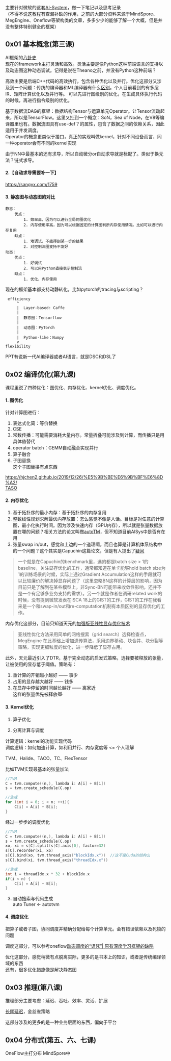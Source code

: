 主要针对微软的这套[AI-System](https://microsoft.github.io/AI-System/)，做一下笔记以及思考记录  
（不得不说这教程有查漏补缺的作用，之前的大部分资料来源于MindSpore、MegEngine、Oneflow等架构类的文章，多多少少的能够了解一个大概，但是并没有整体特别健全的框架）

## 0x01 基本概念(第三课)

AI框架的[八卦史](https://mp.weixin.qq.com/s/PQLQ0nN0fM4PPkhEUXfOmw)  
现在的framework主打灵活和高效。灵活主要是像Python这种前端语言的支持以及动态图这种动态调试。记得是说在Theano之前，并没有Python这种前端？  

高效主要是后端C++代码的高效执行，包含各种优化以及并行。优化这部分又涉及到一个问题：传统的编译器和ML编译器有什么[区别](https://www.zhihu.com/question/396105855)。个人目前看到的有多层IR、矩阵计算优化以及并行等。 可以先进行图级别的优化，在生成具体执行代码的时候，再进行指令级别的优化。 

基于数据流DAG的框架：数据结构Tensor与运算单元Operator。让Tensor流动起来，所以是TensorFlow。这里又扯到一个概念：SoN，Sea of Node，在V8等编译器里也有。数据流图具有use-def？的属性，包含了数据之间的依赖关系，因此适用于并发调度。  
Operator的概念更类似于接口，真正的实现叫做kernel，针对不同设备而言，同一种operator会有不同的kernel实现    

由于NN中最基本的还有求导，所以自动微分or自动求导就是标配了。类似于换元法？链式求导。  


#### 2.【自动求导需要补一下】
https://sangyx.com/1759

#### 3. 静态图与动态图的对比

```
静态：
	优点： 
		1. 效率高，因为可以进行全局的图优化
		2. 内存使用率高，因为可以根据固定的计算图判断内存使用情况。比如可以进行内存复用
	缺点：
		1. 难调试，不能得到某一步的结果
		2. 对控制流图支持不友好
动态：
	优点：
		1. 好调试
		2. 可以用Python直接表示控制流
	缺点：
		1. 优化、内存使用
```

现在的框架基本都支持动静转化，比如pytorch的tracing与scripting？

```
 efficiency
     ^
     |	Layer-based: Caffe
     |
     |	静态图：Tensorflow
     |
     |	动态图：PyTorch
     |
     |	Python-like：Numpy
     v
flexibility
```

PPT有说新一代AI编译器或者AI语言，就是DSC和DSL了  

## 0x02 编译优化(第九课)

课程里说了四种优化：图优化、内存优化、kernel优化、调度优化。

#### 1. 图优化

针对计算图进行：  
1. 表达式化简：等价替换  
2. CSE  
3. 常数传播：可能需要消耗大量内存。常量折叠可能涉及到计算，而传播只是用具体值替代  
4. operator batch：GEMM自动融合实现并行  
5. 算子融合  
6. 子图替换    
这个子图替换有点东西



https://hjchen2.github.io/2019/12/26/%E5%9B%BE%E6%9B%BF%E6%8D%A2/  
[TASO](https://zhuanlan.zhihu.com/p/110417288)

#### 2. 内存优化

1. 基于拓扑序的最小内存：基于拓扑序的内存复用  
2. 整数线性规划求解最优内存放置：怎么感觉不像是人话。目标是对任意的计算图，最小化执行时间。因为涉及快速内存（GPU内存），所以就是张量数据放置在哪的问题？相关方法的论文叫做[autoTM](https://dl.acm.org/doi/10.1145/3373376.3378465)，但不知道目前AISys中是否有在用  
3. 张量swap in/out，感觉和上边的一个道理啊，而且也算是计算机体系结构中的一个问题？这个其实是Capuchin这篇论文，但是有人提出了[疑问](https://zhuanlan.zhihu.com/p/98704479)

> 一个就是在Capuchin的benchmark里，选的都是batch size > 1的baseline，关注显存优化的工作，通常都知道在单卡能够hold batch size为1的训练场景的时候，实际上通过Gradient Accumulation这样的手段就可以比较廉价的解决掉显存问题了（这里忽略BN这样的计算层的影响，因为目前只是了解到在某些模型上，非Sync-BN可能带来收敛性影响，还并不是一个有足够多业务支持的需求）。另一个就是作者在调研related work的时候，没有提到微软发表在ISCA 18上的GIST的工作，GIST的工作在我看来是一个和swap-in/out和re-computation机制有本质区别的显存优化的工作。

内存优化这部分，目前只知道天元的[加强版亚线性显存优化技术](https://megengine.org.cn/blog/engine-tao-sublinear-memory-optimization)

> 亚线性优化方法采用简单的网格搜索（grid search）选择检查点，MegEngine 在此基础上增加遗传算法，采用边界移动、块合并、块分裂等策略，实现更细粒度的优化，进一步降低了显存占用。

此外，天元最近引入了DTR，基于完全动态的启发式策略，选择要被释放的张量，让被使用的显存低于阈值。策略有：  
1. 重计算的开销越小越好 —— 事少    
2. 占用的显存越大越好 —— 钱多  
3. 在显存中停留的时间越长越好 —— 离家近    
这样的张量优先被释放😹

#### 3. Kernel优化

1. 算子优化  

2. 分离计算与调度

计算逻辑：kernel的功能实现代码  
调度逻辑：如何加速计算，如利用并行、内存宽度等 <= 个人理解   

TVM、Halide、TACO、TC、FlexTensor  

比如TVM实现最基本的张量加法

```c
//TVM
C = tvm.compute((n,), lambda i: A[i] + B[i])
s = tvm.create_schedule(C.op)

//生成
for (int i = 0; i < n; ++i){
	C[i] = A[i] + B[i];
}
```
经过一步步的调度优化

```c
//TVM
C = tvm.compute((n,), lambda i: A[i] + B[i])
s = tvm.create_schedule(C.op)
xo, xi = s[C].split(s[C].axis[0], factor=32)
s[C].recorder(xi, xo)
s[C].bind(xo, tvm.thread_axis("blockIdx.x"))  //这不是Cuda的结构么
s[C].bind(xi, tvm.thread_axis("threadIdx.x"))

//生成
int i = threadIdx.x * 32 + blockIdx.x
if(i < n) {
	C[i] = A[i] + B[i];
}
```

3. 自动搜索与代码生成  
auto Tuner  <- autotvm

#### 4. 调度优化

把算子或者子图，协同调度并精确分配给每个计算单元。会有错误依赖以及死锁的问题  

调度这部分，可以参考oneflow[动态调度的“诅咒”| 原有深度学习框架的缺陷](https://zhuanlan.zhihu.com/p/383357707)

优化这部分，感觉稍微有点脱离实际，更多的是书本上的知识，或者是传统编译领域的东西  
还有，很多优化措施像是解决静态图  

## 0x03 推理(第八课)

推理部分主要考虑：延迟、吞吐、效率、灵活、扩展

[长尾延迟](https://blog.shunzi.tech/post/tail-latency/)，金丝雀策略

这部分涉及的更多的是一种业务层面的东西，偏向于平台  

## 0x04 分布式(第五、六、七课)

OneFlow主打分布
MindSpore中